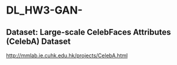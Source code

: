 # DL_HW3-GAN-

## Dataset: Large-scale CelebFaces Attributes (CelebA) Dataset

http://mmlab.ie.cuhk.edu.hk/projects/CelebA.html

